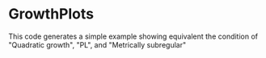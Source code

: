 # GrowthPlots

This code generates a simple example showing equivalent the condition of "Quadratic growth", "PL", and "Metrically subregular"
